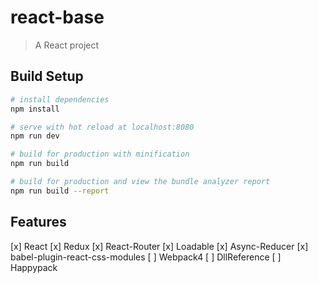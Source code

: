 # react-base

> A React project

## Build Setup

``` bash
# install dependencies
npm install

# serve with hot reload at localhost:8080
npm run dev

# build for production with minification
npm run build

# build for production and view the bundle analyzer report
npm run build --report

```

## Features
[x] React
[x] Redux
[x] React-Router
[x] Loadable
[x] Async-Reducer
[x] babel-plugin-react-css-modules
[ ] Webpack4
[ ] DllReference
[ ] Happypack
